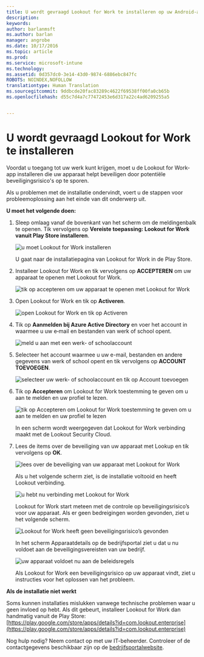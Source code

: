 ```yaml
---
title: U wordt gevraagd Lookout for Work te installeren op uw Android-apparaat | Microsoft Intune
description: 
keywords: 
author: barlanmsft
ms.author: barlan
manager: angrobe
ms.date: 10/17/2016
ms.topic: article
ms.prod: 
ms.service: microsoft-intune
ms.technology: 
ms.assetid: 0d357dc0-3e14-43d0-9874-6886ebc847fc
ROBOTS: NOINDEX,NOFOLLOW
translationtype: Human Translation
ms.sourcegitcommit: 9ddbcde20fac83289c4622f69538ff00fa0cb65b
ms.openlocfilehash: d55c7d4a7c77472453e6d317a22c4ad6209255a5


---
```


# <a name="you-are-prompted-to-install-lookout-for-work"></a>U wordt gevraagd Lookout for Work te installeren

Voordat u toegang tot uw werk kunt krijgen, moet u de Lookout for Work-app installeren die uw apparaat helpt beveiligen door potentiële beveiligingsrisico's op te sporen.

Als u problemen met de installatie ondervindt, voert u de stappen voor probleemoplossing aan het einde van dit onderwerp uit.


**U moet het volgende doen:**

1.  Sleep omlaag vanaf de bovenkant van het scherm om de meldingenbalk te openen. Tik vervolgens op **Vereiste toepassing: Lookout for Work vanuit Play Store installeren**.

    ![u moet Lookout for Work installeren](./media/lookout-required-app-install-android.png)

    U gaat naar de installatiepagina van Lookout for Work in de Play Store.

2.  Installeer Lookout for Work en tik vervolgens op **ACCEPTEREN** om uw apparaat te openen met Lookout for Work.

    ![tik op accepteren om uw apparaat te openen met Lookout for Work](./media/lookout-accept-store-permissions-android.png)

3. Open Lookout for Work en tik op **Activeren**.

    ![open Lookout for Work en tik op Activeren](./media/lookout-activate-button-android.png)

4. Tik op **Aanmelden bij Azure Active Directory** en voer het account in waarmee u uw e‑mail en bestanden van werk of school opent.

    ![meld u aan met een werk- of schoolaccount](./media/lookout-sign-in-azure-android.png)

5. Selecteer het account waarmee u uw e-mail, bestanden en andere gegevens van werk of school opent en tik vervolgens op **ACCOUNT TOEVOEGEN**.

    ![selecteer uw werk- of schoolaccount en tik op Account toevoegen](./media/lookout-pick-account-android.png)

6. Tik op **Accepteren** om Lookout for Work toestemming te geven om u aan te melden en uw profiel te lezen.

    ![tik op Accepteren om Lookout for Work toestemming te geven om u aan te melden en uw profiel te lezen](./media/lookout-needs-permission-to-view-profile-android.png)

    In een scherm wordt weergegeven dat Lookout for Work verbinding maakt met de Lookout Security Cloud.

7. Lees de items over de beveiliging van uw apparaat met Lookup en tik vervolgens op **OK**.

    ![lees over de beveiliging van uw apparaat met Lookout for Work](./media/lookout-how-it-protects-your-device-android.png)

    Als u het volgende scherm ziet, is de installatie voltooid en heeft Lookout verbinding.

    ![u hebt nu verbinding met Lookout for Work](./media/lookout-you-are-now-connected-android.png)

    Lookout for Work start meteen met de controle op beveiligingsrisico’s voor uw apparaat. Als er geen bedreigingen worden gevonden, ziet u het volgende scherm.

    ![Lookout for Work heeft geen beveiligingsrisico’s gevonden](./media/lookout-scan-no-threats-found-android.png)

    In het scherm Apparaatdetails op de bedrijfsportal ziet u dat u nu voldoet aan de beveiligingsvereisten van uw bedrijf.

    ![uw apparaat voldoet nu aan de beleidsregels](./media/lookout-device-now-compliant-android.png)

    Als Lookout for Work een beveiligingsrisico op uw apparaat vindt, ziet u instructies voor het oplossen van het probleem.

**Als de installatie niet werkt**

Soms kunnen installaties mislukken vanwege technische problemen waar u geen invloed op hebt. Als dit gebeurt, installeer Lookout for Work dan handmatig vanuit de Play Store: [https://play.google.com/store/apps/details?id=com.lookout.enterprise](https://play.google.com/store/apps/details?id=com.lookout.enterprise) 

Nog hulp nodig? Neem contact op met uw IT-beheerder. Controleer of de contactgegevens beschikbaar zijn op de [bedrjifsportalwebsite](http://portal.manage.microsoft.com).



<!--HONumber=Nov16_HO1-->


